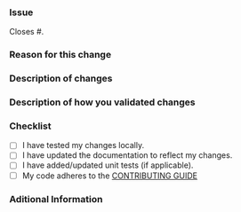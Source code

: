 ### Issue

Closes #<issue number here>.

### Reason for this change

<!--What is the bug or use case behind this change?-->

### Description of changes

<!--What code changes did you make? Have you made any important design decisions?-->

### Description of how you validated changes

<!--Have you added any unit tests and/or integration tests?-->

### Checklist
- [ ] I have tested my changes locally.
- [ ] I have updated the documentation to reflect my changes.
- [ ] I have added/updated unit tests (if applicable).
- [ ] My code adheres to the [CONTRIBUTING GUIDE](https://ua-smart-signage-platform.github.io/Documentation-Website/guidelines/)

### Aditional Information


